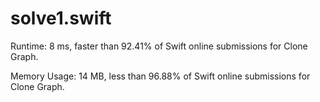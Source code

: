 # solve1.swift

Runtime: 8 ms, faster than 92.41% of Swift online submissions for Clone Graph.

Memory Usage: 14 MB, less than 96.88% of Swift online submissions for Clone Graph.
